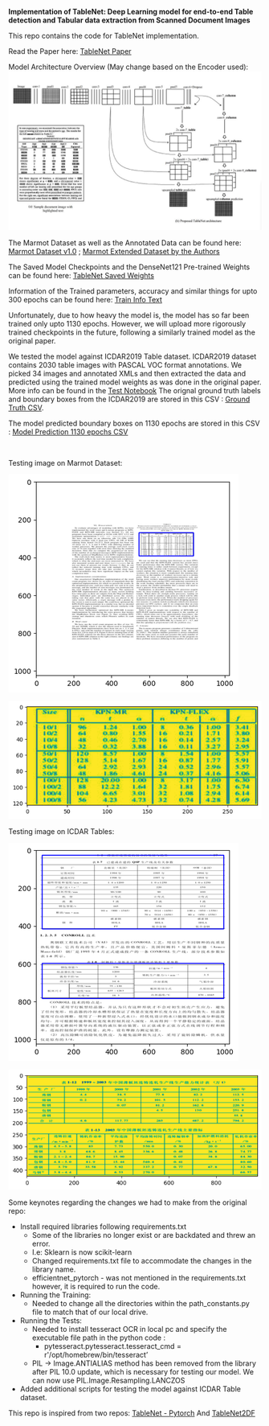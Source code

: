 **Implementation of TableNet: Deep Learning model for end-to-end Table detection and Tabular data extraction from Scanned Document Images**


This repo contains the code for TableNet implementation. 


Read the Paper here: [TableNet Paper](https://ieeexplore.ieee.org/document/8978013)

Model Architecture Overview (May change based on the Encoder used):
![TableNet arch](modelarch.png)


The Marmot Dataset as well as the Annotated Data can be found here: [Marmot Dataset v1.0](https://www.icst.pku.edu.cn/cpdp/docs/20190424190300041510.zip) ;
[Marmot Extended Dataset by the Authors](https://drive.google.com/drive/folders/1QZiv5RKe3xlOBdTzuTVuYRxixemVIODp)


The Saved Model Checkpoints and the DenseNet121 Pre-trained Weights can be found here:
[TableNet Saved Weights](https://abofi-my.sharepoint.com/:f:/g/personal/somoy_barua_abo_fi/EgFgk_H3uV9Dmo_7eLvYZB4BCaUaKJ1PlFzxcV6OxVYrdA?e=KR9hxd)

Information of the Trained parameters, accuracy and similar things for upto 300 epochs can be found here: [Train Info Text](300.txt)

Unfortunately, due to how heavy the model is, the model has so far been trained only upto 1130 epochs. However, we will upload more rigorously 
trained checkpoints in the future, following a similarly trained model as the original paper. 

We tested the model against ICDAR2019 Table dataset. ICDAR2019 dataset contains 2030 table images with PASCAL VOC format annotations. We picked 34 images and annotated XMLs and then extracted the data and predicted using the trained model weights as was done in the original paper.
More info can be found in the [Test Notebook](Model%20Implementation/model_testing_note.ipynb)
The orignal ground truth labels and boundary boxes from the ICDAR2019 are stored in this CSV : [Ground Truth CSV](ground_truth.csv).

The model predicted boundary boxes on 1130 epochs are stored in this CSV : [Model Prediction 1130 epochs CSV](predicted_1130.csv)

<br/>

Testing image on Marmot Dataset:


![Image from Marmot](marmot_test.png) 


![Table Image](marmot_test_table.png)



Testing image on ICDAR Tables:


![Image from ICDAR](icdar_test.png) 

![Tables Detected](icdar_test_tables.png)

Some keynotes regarding the changes we had to make from the original repo:
- Install required libraries following requirements.txt
    - Some of the libraries no longer exist or are backdated and threw an error.
    - I.e: Sklearn is now scikit-learn
    - Changed requirements.txt file to accommodate the changes in the library name.
    - efficientnet_pytorch - was not mentioned in the requirements.txt however, it is required to run the code.
- Running the Training:
    - Needed to change all the directories within the path_constants.py file to match that of our local drive.
- Running the Tests:
    - Needed to install tesseract OCR in local pc and specify the executable file path in the python code :
        - pytesseract.pytesseract.tesseract_cmd = r'/opt/homebrew/bin/tesseract’
    - PIL -> Image.ANTIALIAS method has been removed from the library after PIL 10.0 update, which is necessary for testing our model. We can now use PIL.Image.Resampling.LANCZOS
- Added additional scripts for testing the model against ICDAR Table dataset.

This repo is inspired from two repos:
[TableNet - Pytorch](https://github.com/asagar60/TableNet-pytorch) And [TableNet2DF](https://github.com/LidorPrototype/TableNetTable2df/tree/master)
